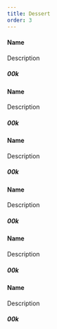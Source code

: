 ```yaml
---
title: Dessert
order: 3
---
```


#### Name

Description

##### 00k

#### Name

Description

##### 00k

#### Name

Description

##### 00k

#### Name

Description

##### 00k

#### Name

Description

##### 00k

#### Name

Description

##### 00k
